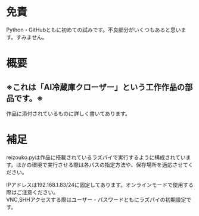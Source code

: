 <h1>免責</h1>
<p>Python・GitHubともに初めての試みです。不良部分がいくつもあると思います。すみません。</p>
<h1>概要</h1>
<h2>※これは「AI冷蔵庫クローザー」という工作作品の部品です。※</h2>
<p>作品に添付されているものに詳しく書いてあります。</p>
<h1>補足</h1>
<p>reizouko.pyは作品に搭載されているラズパイで実行するように構成されています。ほかの環境で実行させる際は各パスの指定方法や、保存場所を適応させてください。</p>
<p>IPアドレスは192.168.1.83/24に固定してあります。オンラインモードで使用する際はご注意ください。</br>
VNC,SHHアクセスする際はユーザー・パスワードともにラズパイの初期設定です。</p>
